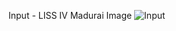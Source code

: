 Input - LISS IV Madurai Image
![Input](https://github.com/GladimaNisia/Ph.D-Project/assets/156109220/d982e490-a386-4be1-84a5-fa1e1aa167ab)
